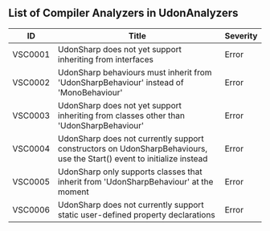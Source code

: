 ## List of Compiler Analyzers in UdonAnalyzers

| ID      | Title                                                                                                                 | Severity | 
| ------- | --------------------------------------------------------------------------------------------------------------------- | -------- | 
| VSC0001 | UdonSharp does not yet support inheriting from interfaces                                                             | Error    | 
| VSC0002 | UdonSharp behaviours must inherit from 'UdonSharpBehaviour' instead of 'MonoBehaviour'                                | Error    | 
| VSC0003 | UdonSharp does not yet support inheriting from classes other than 'UdonSharpBehaviour'                                | Error    | 
| VSC0004 | UdonSharp does not currently support constructors on UdonSharpBehaviours, use the Start() event to initialize instead | Error    | 
| VSC0005 | UdonSharp only supports classes that inherit from 'UdonSharpBehaviour' at the moment                                  | Error    | 
| VSC0006 | UdonSharp does not currently support static user-defined property declarations                                        | Error    | 


